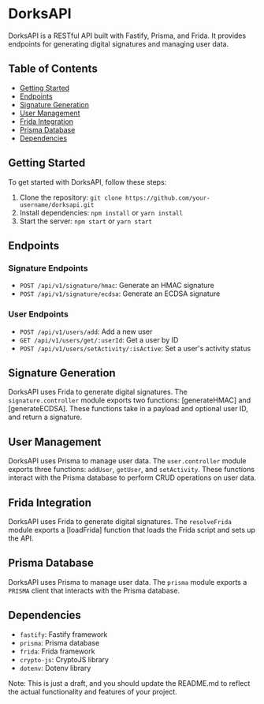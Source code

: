 # DorksAPI

DorksAPI is a RESTful API built with Fastify, Prisma, and Frida. It provides endpoints for generating digital signatures and managing user data.

## Table of Contents

* [Getting Started](#getting-started)
* [Endpoints](#endpoints)
* [Signature Generation](#signature-generation)
* [User Management](#user-management)
* [Frida Integration](#frida-integration)
* [Prisma Database](#prisma-database)
* [Dependencies](#dependencies)

## Getting Started

To get started with DorksAPI, follow these steps:

1. Clone the repository: `git clone https://github.com/your-username/dorksapi.git`
2. Install dependencies: `npm install` or `yarn install`
3. Start the server: `npm start` or `yarn start`

## Endpoints

### Signature Endpoints

* `POST /api/v1/signature/hmac`: Generate an HMAC signature
* `POST /api/v1/signature/ecdsa`: Generate an ECDSA signature

### User Endpoints

* `POST /api/v1/users/add`: Add a new user
* `GET /api/v1/users/get/:userId`: Get a user by ID
* `POST /api/v1/users/setActivity/:isActive`: Set a user's activity status

## Signature Generation

DorksAPI uses Frida to generate digital signatures. The `signature.controller` module exports two functions: [generateHMAC] and [generateECDSA]. These functions take in a payload and optional user ID, and return a signature.

## User Management

DorksAPI uses Prisma to manage user data. The `user.controller` module exports three functions: `addUser`, `getUser`, and `setActivity`. These functions interact with the Prisma database to perform CRUD operations on user data.

## Frida Integration

DorksAPI uses Frida to generate digital signatures. The `resolveFrida` module exports a [loadFrida] function that loads the Frida script and sets up the API.

## Prisma Database

DorksAPI uses Prisma to manage user data. The `prisma` module exports a `PRISMA` client that interacts with the Prisma database.

## Dependencies

* `fastify`: Fastify framework
* `prisma`: Prisma database
* `frida`: Frida framework
* `crypto-js`: CryptoJS library
* `dotenv`: Dotenv library

Note: This is just a draft, and you should update the README.md to reflect the actual functionality and features of your project.